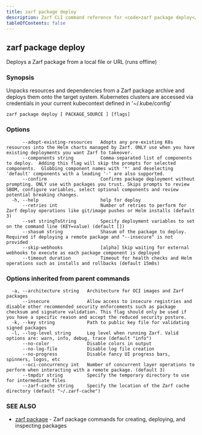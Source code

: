 ```yaml
---
title: zarf package deploy
description: Zarf CLI command reference for <code>zarf package deploy</code>.
tableOfContents: false
---
```


<!-- Page generated by Zarf; DO NOT EDIT -->

## zarf package deploy

Deploys a Zarf package from a local file or URL (runs offline)

### Synopsis

Unpacks resources and dependencies from a Zarf package archive and deploys them onto the target system.
Kubernetes clusters are accessed via credentials in your current kubecontext defined in '~/.kube/config'

```
zarf package deploy [ PACKAGE_SOURCE ] [flags]
```

### Options

```
      --adopt-existing-resources   Adopts any pre-existing K8s resources into the Helm charts managed by Zarf. ONLY use when you have existing deployments you want Zarf to takeover.
      --components string          Comma-separated list of components to deploy.  Adding this flag will skip the prompts for selected components.  Globbing component names with '*' and deselecting 'default' components with a leading '-' are also supported.
      --confirm                    Confirms package deployment without prompting. ONLY use with packages you trust. Skips prompts to review SBOM, configure variables, select optional components and review potential breaking changes.
  -h, --help                       help for deploy
      --retries int                Number of retries to perform for Zarf deploy operations like git/image pushes or Helm installs (default 3)
      --set stringToString         Specify deployment variables to set on the command line (KEY=value) (default [])
      --shasum string              Shasum of the package to deploy. Required if deploying a remote package and "--insecure" is not provided
      --skip-webhooks              [alpha] Skip waiting for external webhooks to execute as each package component is deployed
      --timeout duration           Timeout for health checks and Helm operations such as installs and rollbacks (default 15m0s)
```

### Options inherited from parent commands

```
  -a, --architecture string   Architecture for OCI images and Zarf packages
      --insecure              Allow access to insecure registries and disable other recommended security enforcements such as package checksum and signature validation. This flag should only be used if you have a specific reason and accept the reduced security posture.
  -k, --key string            Path to public key file for validating signed packages
  -l, --log-level string      Log level when running Zarf. Valid options are: warn, info, debug, trace (default "info")
      --no-color              Disable colors in output
      --no-log-file           Disable log file creation
      --no-progress           Disable fancy UI progress bars, spinners, logos, etc
      --oci-concurrency int   Number of concurrent layer operations to perform when interacting with a remote package. (default 3)
      --tmpdir string         Specify the temporary directory to use for intermediate files
      --zarf-cache string     Specify the location of the Zarf cache directory (default "~/.zarf-cache")
```

### SEE ALSO

* [zarf package](/commands/zarf_package/)	 - Zarf package commands for creating, deploying, and inspecting packages

